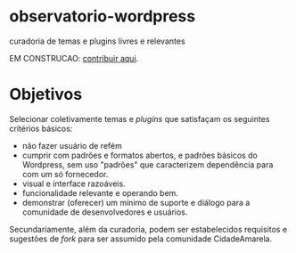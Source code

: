 # observatorio-wordpress
curadoria de temas e plugins livres e relevantes

EM CONSTRUCAO: [contribuir aqui](https://docs.google.com/spreadsheets/d/1teHDO1BcFgCM64JCdZRwzTPFhX2vwYf_6wk5HFRnYMU/).

# Objetivos

Selecionar coletivamente temas e *plugins* que satisfaçam os seguintes critérios básicos:

* não fazer usuário de refém
* cumprir com padrões e formatos abertos, e padrões básicos do Wordpress, sem uso "padrões" que caracterizem dependência para com um só fornecedor. 
* visual e interface razoáveis.
* funcionalidade relevante e operando bem.
* demonstrar (oferecer) um mínimo de suporte e diálogo para a comunidade de desenvolvedores e usuários.

Secundariamente, além da curadoria, podem ser estabelecidos requisitos e sugestões de *fork* para ser assumido pela comunidade CidadeAmarela.


